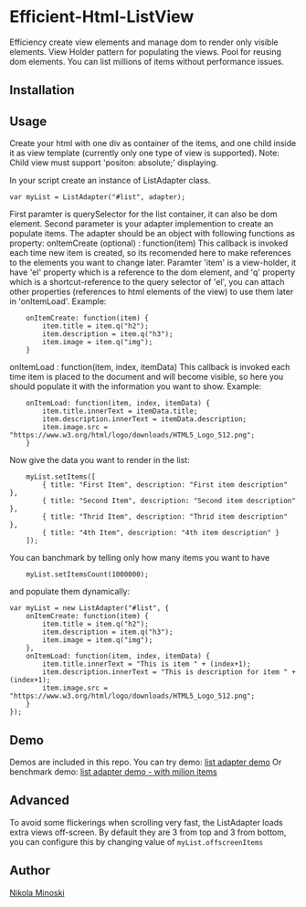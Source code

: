 # Efficient-Html-ListView
Efficiency create view elements and manage dom to render only visible elements. View Holder pattern for populating the views.
Pool for reusing dom elements.
You can list millions of items without performance issues.

## Installation
<script src="src/listadapter.js"></script>

## Usage
Create your html with one div as container of the items, and one child inside it as view template (currently only one type of view is supported).
Note: Child view must support 'positon: absolute;' displaying.

In your script create an instance of ListAdapter class.
```
var myList = ListAdapter("#list", adapter);
```

First paramter is querySelector for the list container, it can also be dom element.
Second parameter is your adapter implemention to create an populate items.
The adapter should be an object with following functions as property:
onItemCreate (optional) : function(item)
	This callback is invoked each time new item is created, so its recomended here to make references to the elements you want to change later.
	Paramter 'item' is a view-holder, it have 'el' property which is a reference to the dom element, and 'q' property which is a shortcut-reference to the query selector of 'el', you can attach other properties (references to html elements of the view) to use them later in 'onItemLoad'.
	Example:
```
	onItemCreate: function(item) {
		item.title = item.q("h2");
		item.description = item.q("h3");
		item.image = item.q("img");
	}
```
onItemLoad : function(item, index, itemData)
	This callback is invoked each time item is placed to the document and will become visible, so here you should populate it with the information you want to show.
	Example: 
```
	onItemLoad: function(item, index, itemData) {
		item.title.innerText = itemData.title;
		item.description.innerText = itemData.description;
		item.image.src = "https://www.w3.org/html/logo/downloads/HTML5_Logo_512.png";
	}
```

Now give the data you want to render in the list:
```
	myList.setItems([
		{ title: "First Item", description: "First item description" },
		{ title: "Second Item", description: "Second item description" },
		{ title: "Thrid Item", description: "Thrid item description" },
		{ title: "4th Item", description: "4th item description" }
	]);
```

You can banchmark by telling only how many items you want to have
```
	myList.setItemsCount(1000000);
```
and populate them dynamically:
```
var myList = new ListAdapter("#list", {
	onItemCreate: function(item) {
		item.title = item.q("h2");
		item.description = item.q("h3");
		item.image = item.q("img");
	},
	onItemLoad: function(item, index, itemData) {
		item.title.innerText = "This is item " + (index+1);
		item.description.innerText = "This is description for item " + (index+1);
		item.image.src = "https://www.w3.org/html/logo/downloads/HTML5_Logo_512.png";
	}
});
```

## Demo
Demos are included in this repo.
You can try demo: [list adapter demo](https://cdn.rawgit.com/nikolamin/Efficient-Html-ListView/master/demo.html)
Or benchmark demo: [list adapter demo - with milion items](https://cdn.rawgit.com/nikolamin/Efficient-Html-ListView/master/demo-1m.html)

## Advanced
To avoid some flickerings when scrolling very fast, the ListAdapter loads extra views off-screen.
By default they are 3 from top and 3 from bottom, you can configure this by changing value of `myList.offscreenItems`

## Author
[Nikola Minoski](https://github.com/nikolamin)
